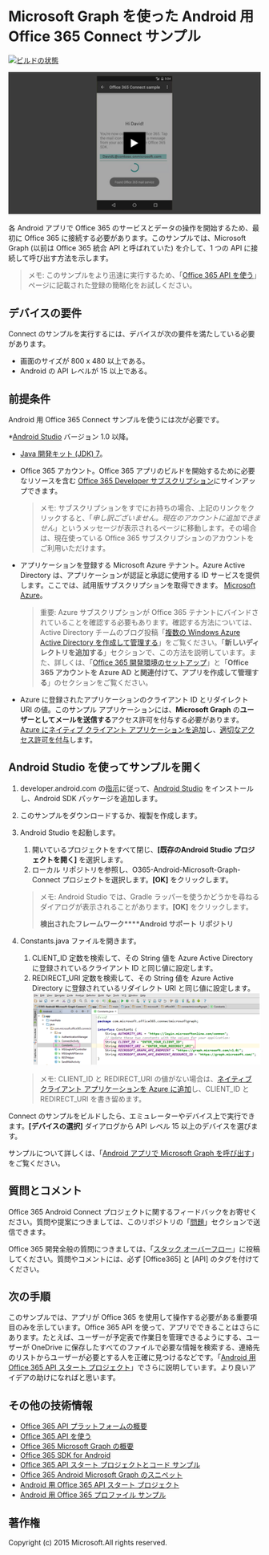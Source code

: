 # Microsoft Graph を使った Android 用 Office 365 Connect サンプル

[ ![ビルドの状態](https://travis-ci.org/OfficeDev/O365-Android-Microsoft-Graph-Connect.svg?branch=master)](https://travis-ci.org/OfficeDev/O365-Android-Microsoft-Graph-Connect)

[ ![Office 365 Connect サンプル](../readme-images/O365-Android-Connect-video_play_icon.png)](https://www.youtube.com/watch?v=3IQIDFrqhY4 "活用できるサンプルを確認するにはこちらをクリックしてください")

各 Android アプリで Office 365 のサービスとデータの操作を開始するため、最初に Office 365 に接続する必要があります。このサンプルでは、Microsoft Graph (以前は Office 365 統合 API と呼ばれていた) を介して、1 つの API に接続して呼び出す方法を示します。
> メモ: このサンプルをより迅速に実行するため、「[Office 365 API を使う](http://dev.office.com/getting-started/office365apis?platform=option-android#setup)」ページに記載された登録の簡略化をお試しください。

## デバイスの要件

Connect のサンプルを実行するには、デバイスが次の要件を満たしている必要があります。

* 画面のサイズが 800 x 480 以上である。
* Android の API レベルが 15 以上である。
 
## 前提条件

Android 用 Office 365 Connect サンプルを使うには次が必要です。

*[Android Studio](http://developer.android.com/sdk/index.html) バージョン 1.0 以降。
* [Java 開発キット (JDK) 7](http://www.oracle.com/technetwork/java/javase/downloads/jdk7-downloads-1880260.html)。
* Office 365 アカウント。Office 365 アプリのビルドを開始するために必要なリソースを含む [Office 365 Developer サブスクリプション](https://portal.office.com/Signup/Signup.aspx?OfferId=6881A1CB-F4EB-4db3-9F18-388898DAF510&DL=DEVELOPERPACK&ali=1#0)にサインアップできます。

    > メモ: サブスクリプションをすでにお持ちの場合、上記のリンクをクリックすると、「*申し訳ございません。現在のアカウントに追加できません*」というメッセージが表示されるページに移動します。その場合は、現在使っている Office 365 サブスクリプションのアカウントをご利用いただけます。
* アプリケーションを登録する Microsoft Azure テナント。Azure Active Directory は、アプリケーションが認証と承認に使用する ID サービスを提供します。ここでは、試用版サブスクリプションを取得できます。 [Microsoft Azure](https://account.windowsazure.com/SignUp)。

     > 重要: Azure サブスクリプションが Office 365 テナントにバインドされていることを確認する必要もあります。確認する方法については、Active Directory チームのブログ投稿「[複数の Windows Azure Active Directory を作成して管理する](http://blogs.technet.com/b/ad/archive/2013/11/08/creating-and-managing-multiple-windows-azure-active-directories.aspx)」をご覧ください。「**新しいディレクトリを追加する**」セクションで、この方法を説明しています。また、詳しくは、「[Office 365 開発環境のセットアップ](https://msdn.microsoft.com/office/office365/howto/setup-development-environment#bk_CreateAzureSubscription)」と「**Office 365 アカウントを Azure AD と関連付けて、アプリを作成して管理する**」のセクションをご覧ください。
      
* Azure に登録されたアプリケーションのクライアント ID とリダイレクト URI の値。このサンプル アプリケーションには、**Microsoft Graph** の**ユーザーとしてメールを送信する**アクセス許可を付与する必要があります。[Azure にネイティブ クライアント アプリケーションを追加](https://msdn.microsoft.com/office/office365/HowTo/add-common-consent-manually#bk_RegisterNativeApp)し、[適切なアクセス許可を付与](https://github.com/OfficeDev/O365-Android-Microsoft-Graph-Connect/wiki/Grant-permissions-to-the-Connect-application-in-Azure)します。

## Android Studio を使ってサンプルを開く

1. developer.android.com の[指示](http://developer.android.com/sdk/installing/adding-packages.html)に従って、[Android Studio](http://developer.android.com/sdk/index.html) をインストールし、Android SDK パッケージを追加します。
2. このサンプルをダウンロードするか、複製を作成します。
3. Android Studio を起動します。
	1. 開いているプロジェクトをすべて閉じ、**[既存のAndroid Studio プロジェクトを開く]** を選択します。
	2. ローカル リポジトリを参照し、O365-Android-Microsoft-Graph-Connect プロジェクトを選択します。**[OK]** をクリックします。
	
	> メモ: Android Studio では、Gradle ラッパーを使うかどうかを尋ねるダイアログが表示されることがあります。**[OK]** をクリックします。
	> 
	> **検出されたフレームワーク****Android サポート リポジトリ**
4. Constants.java ファイルを開きます。
	1. CLIENT_ID 定数を検索して、その String 値を Azure Active Directory に登録されているクライアント ID と同じ値に設定します。
	2. REDIRECT_URI 定数を検索して、その String 値を Azure Active Directory に登録されているリダイレクト URI と同じ値に設定します。
	![Office 365 Connect サンプル](../readme-images/O365-Android-Connect-Constants.png "定数ファイル内のクライアント ID とリダイレクト URI の値")

    > メモ: CLIENT_ID と REDIRECT_URI の値がない場合は、[ネイティブ クライアント アプリケーションを Azure に追加](https://msdn.microsoft.com/ja-jp/library/azure/dn132599.aspx#BKMK_Adding)し、CLIENT_ID と REDIRECT_URI を書き留めます。

Connect のサンプルをビルドしたら、エミュレーターやデバイス上で実行できます。**[デバイスの選択]** ダイアログから API レベル 15 以上のデバイスを選びます。

サンプルについて詳しくは、「[Android アプリで Microsoft Graph を呼び出す](https://graph.microsoft.io/ja-jp/docs/platform/android)」をご覧ください。

## 質問とコメント

Office 365 Android Connect プロジェクトに関するフィードバックをお寄せください。質問や提案につきましては、このリポジトリの「[問題](https://github.com/OfficeDev/O365-Android-Microsoft-Graph-Connect/issues)」セクションで送信できます。

Office 365 開発全般の質問につきましては、「[スタック オーバーフロー](http://stackoverflow.com/questions/tagged/Office365+API)」に投稿してください。質問やコメントには、必ず [Office365] と [API] のタグを付けてください。

## 次の手順

このサンプルでは、アプリが Office 365 を使用して操作する必要がある重要項目のみを示しています。Office 365 API を使って、アプリでできることはさらにあります。たとえば、ユーザーが予定表で作業日を管理できるようにする、ユーザーが OneDrive に保存したすべてのファイルで必要な情報を検索する、連絡先のリストからユーザーが必要とする人を正確に見つけるなどです。「[Android 用 Office 365 API スタート プロジェクト](https://github.com/officedev/O365-Android-Start/)」でさらに説明しています。より良いアイデアの助けになればと思います。
  
## その他の技術情報

* [Office 365 API プラットフォームの概要](https://msdn.microsoft.com/office/office365/howto/platform-development-overview)
* [Office 365 API を使う](http://dev.office.com/getting-started/office365apis)
* [Office 365 Microsoft Graph の概要](http://graph.microsoft.io)
* [Office 365 SDK for Android](https://github.com/OfficeDev/Office-365-SDK-for-Android)
* [Office 365 API スタート プロジェクトとコード サンプル](https://msdn.microsoft.com/office/office365/howto/starter-projects-and-code-samples)
* [Office 365 Android Microsoft Graph のスニペット](https://github.com/OfficeDev/O365-Android-Microsoft-Graph-Snippets)
* [Android 用 Office 365 API スタート プロジェクト](https://github.com/OfficeDev/O365-Android-Start)
* [Android 用 Office 365 プロファイル サンプル](https://github.com/OfficeDev/O365-Android-Profile)


## 著作権
Copyright (c) 2015 Microsoft.All rights reserved.
